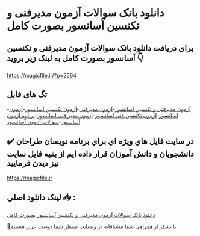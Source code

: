 # دانلود بانک سوالات آزمون مدیرفنی و تکنسین آسانسور بصورت کامل

## برای دریافت دانلود بانک سوالات آزمون مدیرفنی و تکنسین آسانسور بصورت کامل به لینک زیر بروید 👇

https://magicfile.ir/?p=2564

## تگ های فایل

-[آزمون مدیرفنی و تکنسین آسانسور](https://magicfile.ir/product/%d8%a8%d8%a7%d9%86%da%a9-%d8%b3%d9%88%d8%a7%d9%84%d8%a7%d8%aa-%d8%a2%d8%b2%d9%85%d9%88%d9%86-%d9%85%d8%af%db%8c%d8%b1%d9%81%d9%86%db%8c-%d9%88-%d8%aa%da%a9%d9%86%d8%b3%db%8c%d9%86-%d8%a2%d8%b3%d8%a7%d9%86%d8%b3%d9%88%d8%b1/)-[آزمون مدیرفنی](https://magicfile.ir/product/%d8%a8%d8%a7%d9%86%da%a9-%d8%b3%d9%88%d8%a7%d9%84%d8%a7%d8%aa-%d8%a2%d8%b2%d9%85%d9%88%d9%86-%d9%85%d8%af%db%8c%d8%b1%d9%81%d9%86%db%8c-%d9%88-%d8%aa%da%a9%d9%86%d8%b3%db%8c%d9%86-%d8%a2%d8%b3%d8%a7%d9%86%d8%b3%d9%88%d8%b1/)-[آزمون تکنسین آسانسور](https://magicfile.ir/product/%d8%a8%d8%a7%d9%86%da%a9-%d8%b3%d9%88%d8%a7%d9%84%d8%a7%d8%aa-%d8%a2%d8%b2%d9%85%d9%88%d9%86-%d9%85%d8%af%db%8c%d8%b1%d9%81%d9%86%db%8c-%d9%88-%d8%aa%da%a9%d9%86%d8%b3%db%8c%d9%86-%d8%a2%d8%b3%d8%a7%d9%86%d8%b3%d9%88%d8%b1/)-[آزمون آسانسور](https://magicfile.ir/product/%d8%a8%d8%a7%d9%86%da%a9-%d8%b3%d9%88%d8%a7%d9%84%d8%a7%d8%aa-%d8%a2%d8%b2%d9%85%d9%88%d9%86-%d9%85%d8%af%db%8c%d8%b1%d9%81%d9%86%db%8c-%d9%88-%d8%aa%da%a9%d9%86%d8%b3%db%8c%d9%86-%d8%a2%d8%b3%d8%a7%d9%86%d8%b3%d9%88%d8%b1/)-[آزمون تکنسین فنی آسانسور](https://magicfile.ir/product/%d8%a8%d8%a7%d9%86%da%a9-%d8%b3%d9%88%d8%a7%d9%84%d8%a7%d8%aa-%d8%a2%d8%b2%d9%85%d9%88%d9%86-%d9%85%d8%af%db%8c%d8%b1%d9%81%d9%86%db%8c-%d9%88-%d8%aa%da%a9%d9%86%d8%b3%db%8c%d9%86-%d8%a2%d8%b3%d8%a7%d9%86%d8%b3%d9%88%d8%b1/)-[آزمون مدیر فنی آسانسور](https://magicfile.ir/product/%d8%a8%d8%a7%d9%86%da%a9-%d8%b3%d9%88%d8%a7%d9%84%d8%a7%d8%aa-%d8%a2%d8%b2%d9%85%d9%88%d9%86-%d9%85%d8%af%db%8c%d8%b1%d9%81%d9%86%db%8c-%d9%88-%d8%aa%da%a9%d9%86%d8%b3%db%8c%d9%86-%d8%a2%d8%b3%d8%a7%d9%86%d8%b3%d9%88%d8%b1/)-[برنامه آزمون آسانسور](https://magicfile.ir/product/%d8%a8%d8%a7%d9%86%da%a9-%d8%b3%d9%88%d8%a7%d9%84%d8%a7%d8%aa-%d8%a2%d8%b2%d9%85%d9%88%d9%86-%d9%85%d8%af%db%8c%d8%b1%d9%81%d9%86%db%8c-%d9%88-%d8%aa%da%a9%d9%86%d8%b3%db%8c%d9%86-%d8%a2%d8%b3%d8%a7%d9%86%d8%b3%d9%88%d8%b1/)-[سوالات آزمون آسانسور](https://magicfile.ir/product/%d8%a8%d8%a7%d9%86%da%a9-%d8%b3%d9%88%d8%a7%d9%84%d8%a7%d8%aa-%d8%a2%d8%b2%d9%85%d9%88%d9%86-%d9%85%d8%af%db%8c%d8%b1%d9%81%d9%86%db%8c-%d9%88-%d8%aa%da%a9%d9%86%d8%b3%db%8c%d9%86-%d8%a2%d8%b3%d8%a7%d9%86%d8%b3%d9%88%d8%b1/)

## ✔️ در سايت فايل هاي ويژه اي براي برنامه نويسان طراحان دانشجويان و دانش آموزان قرار داده ايم از بقيه فايل سايت نيز ديدن فرماييد

https://magicfile.ir


## لينک دانلود اصلي 📥 :

[دانلود بانک سوالات آزمون مدیرفنی و تکنسین آسانسور بصورت کامل](https://magicfile.ir/product/%d8%a8%d8%a7%d9%86%da%a9-%d8%b3%d9%88%d8%a7%d9%84%d8%a7%d8%aa-%d8%a2%d8%b2%d9%85%d9%88%d9%86-%d9%85%d8%af%db%8c%d8%b1%d9%81%d9%86%db%8c-%d9%88-%d8%aa%da%a9%d9%86%d8%b3%db%8c%d9%86-%d8%a2%d8%b3%d8%a7%d9%86%d8%b3%d9%88%d8%b1/) 


🙏با تشکر از همراهي شما مشتاقانه در وبسایت منتظر شما دوست عزیز هستیم

